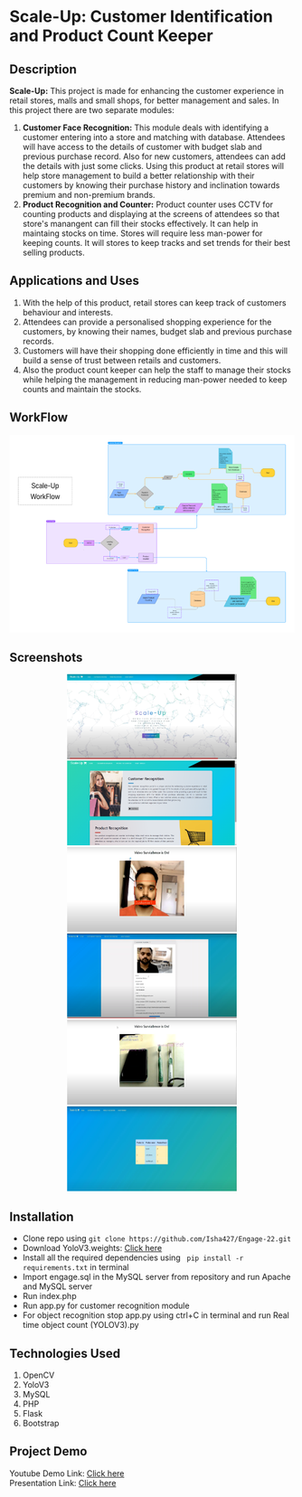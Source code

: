 # Scale-Up: Customer Identification and Product Count Keeper

## Description
<b>Scale-Up:</b>
This project is made for enhancing the customer experience in retail stores, malls and small shops, for better management and sales. 
In this project there are two separate modules:
1) <b>Customer Face Recognition:</b> This module deals with identifying a customer entering into a store and matching with database. Attendees will have access to the details of customer with budget slab and previous purchase record. Also for new customers, attendees can add the details with just some clicks. Using this product at retail stores will help store management to build a better relationship with their customers by knowing their purchase history and inclination towards premium and non-premium brands.
2) <b>Product Recognition and Counter:</b> Product counter uses CCTV for counting products and displaying at the screens of attendees so that store's manangent can fill their stocks effectively. It can help in maintaing stocks on time. Stores will require less man-power for keeping counts. It will stores to keep tracks and set trends for their best selling products.

## Applications and Uses
1) With the help of this product, retail stores can keep track of customers behaviour and interests.
2) Attendees can provide a personalised shopping experience for the customers, by knowing their names, budget slab and previous purchase records.
3) Customers will have their shopping done efficiently in time and this will build a sense of trust between retails and customers. 
4) Also the product count keeper can help the staff to manage their stocks while helping the management in reducing man-power needed to keep counts and maintain the stocks. 

## WorkFlow
<p align="center">
  <img src="https://github.com/Isha427/Engage-22/blob/main/ScaleUp%20WorkFlow.png" height="350px" width="700px"/>
</p>

## Screenshots
<p align="center">
  <img src="https://github.com/Isha427/Engage-22/blob/main/Screenshots/Screenshot%20(4).png" height="150px" width="300px"/>
  <img src="https://github.com/Isha427/Engage-22/blob/main/Screenshots/Screenshot%20(3).png" height="150px" width="300px"/>
  <img src="https://github.com/Isha427/Engage-22/blob/main/Screenshots/Screenshot%20(5).png" height="150px" width="300px"/>
  <img src="https://github.com/Isha427/Engage-22/blob/main/Screenshots/Screenshot%20(2).png" height="150px" width="300px"/>
  <img src="https://github.com/Isha427/Engage-22/blob/main/Screenshots/Screenshot%20(6).png" height="150px" width="300px"/>
  <img src="https://github.com/Isha427/Engage-22/blob/main/Screenshots/Screenshot%20(1).png" height="150px" width="300px"/>
</p>

## Installation
<ul>
  <li>Clone repo using <code>git clone https://github.com/Isha427/Engage-22.git</code></li>
  <li>Download YoloV3.weights: <a href="https://drive.google.com/file/d/10VNTJj-YnH-h76-FG3xL_BjNi8Sb_bzU/view?usp=sharing
    <br>in Components/objectDetection in the cloned repo">Click here</a></li>
  <li>Install all the required dependencies using <code> pip install -r requirements.txt</code> in terminal</li>
  <li>Import engage.sql in the MySQL server from repository and run Apache and MySQL server</li>
  <li>Run index.php
  <li>Run app.py for customer recognition module</li>
  <li>For object recognition stop app.py using ctrl+C in terminal and run Real time object count (YOLOV3).py</li>
 </ul>

## Technologies Used
1) OpenCV 
2) YoloV3
3) MySQL
4) PHP
5) Flask
6) Bootstrap

## Project Demo
Youtube Demo Link: [Click here](https://youtu.be/hT56aPa_r18)<br>
Presentation Link: [Click here](https://www.canva.com/design/DAFCF-d_q2c/oW9p7JQ-T7kGziVwUoYcBA/view?utm_content=DAFCF-d_q2c&utm_campaign=designshare&utm_medium=link2&utm_source=sharebutton)


